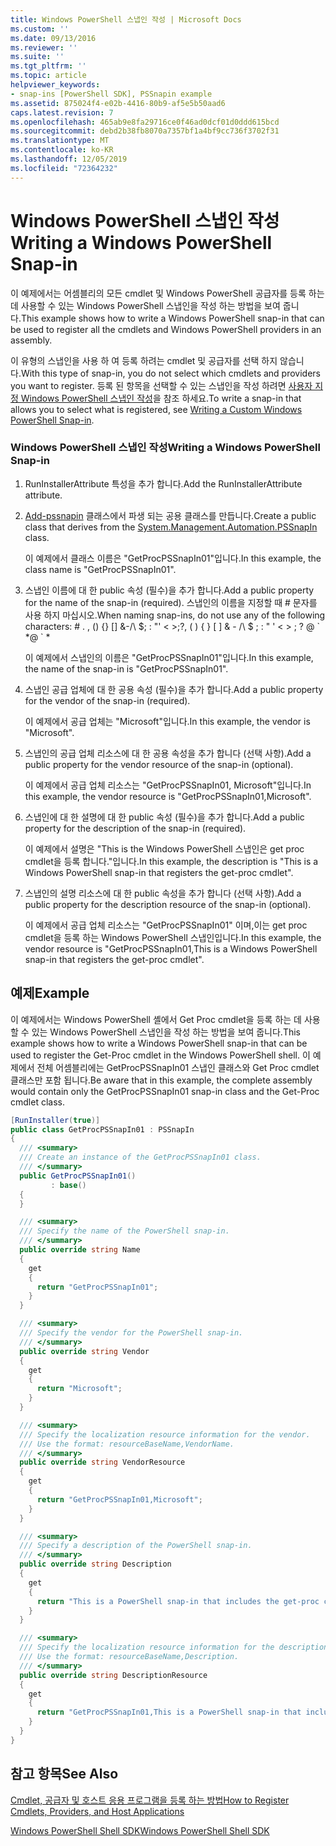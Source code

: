 ```yaml
---
title: Windows PowerShell 스냅인 작성 | Microsoft Docs
ms.custom: ''
ms.date: 09/13/2016
ms.reviewer: ''
ms.suite: ''
ms.tgt_pltfrm: ''
ms.topic: article
helpviewer_keywords:
- snap-ins [PowerShell SDK], PSSnapin example
ms.assetid: 875024f4-e02b-4416-80b9-af5e5b50aad6
caps.latest.revision: 7
ms.openlocfilehash: 465ab9e8fa29716ce0f46ad0dcf01d0ddd615bcd
ms.sourcegitcommit: debd2b38fb8070a7357bf1a4bf9cc736f3702f31
ms.translationtype: MT
ms.contentlocale: ko-KR
ms.lasthandoff: 12/05/2019
ms.locfileid: "72364232"
---
```

# <a name="writing-a-windows-powershell-snap-in"></a><span data-ttu-id="1184c-102">Windows PowerShell 스냅인 작성</span><span class="sxs-lookup"><span data-stu-id="1184c-102">Writing a Windows PowerShell Snap-in</span></span>

<span data-ttu-id="1184c-103">이 예제에서는 어셈블리의 모든 cmdlet 및 Windows PowerShell 공급자를 등록 하는 데 사용할 수 있는 Windows PowerShell 스냅인을 작성 하는 방법을 보여 줍니다.</span><span class="sxs-lookup"><span data-stu-id="1184c-103">This example shows how to write a Windows PowerShell snap-in that can be used to register all the cmdlets and Windows PowerShell providers in an assembly.</span></span>

<span data-ttu-id="1184c-104">이 유형의 스냅인을 사용 하 여 등록 하려는 cmdlet 및 공급자를 선택 하지 않습니다.</span><span class="sxs-lookup"><span data-stu-id="1184c-104">With this type of snap-in, you do not select which cmdlets and providers you want to register.</span></span> <span data-ttu-id="1184c-105">등록 된 항목을 선택할 수 있는 스냅인을 작성 하려면 [사용자 지정 Windows PowerShell 스냅인 작성](./writing-a-custom-windows-powershell-snap-in.md)을 참조 하세요.</span><span class="sxs-lookup"><span data-stu-id="1184c-105">To write a snap-in that allows you to select what is registered, see [Writing a Custom Windows PowerShell Snap-in](./writing-a-custom-windows-powershell-snap-in.md).</span></span>

### <a name="writing-a-windows-powershell-snap-in"></a><span data-ttu-id="1184c-106">Windows PowerShell 스냅인 작성</span><span class="sxs-lookup"><span data-stu-id="1184c-106">Writing a Windows PowerShell Snap-in</span></span>

1. <span data-ttu-id="1184c-107">RunInstallerAttribute 특성을 추가 합니다.</span><span class="sxs-lookup"><span data-stu-id="1184c-107">Add the RunInstallerAttribute attribute.</span></span>

2. <span data-ttu-id="1184c-108">[Add-pssnapin](/dotnet/api/System.Management.Automation.PSSnapIn) 클래스에서 파생 되는 공용 클래스를 만듭니다.</span><span class="sxs-lookup"><span data-stu-id="1184c-108">Create a public class that derives from the [System.Management.Automation.PSSnapIn](/dotnet/api/System.Management.Automation.PSSnapIn) class.</span></span>

    <span data-ttu-id="1184c-109">이 예제에서 클래스 이름은 "GetProcPSSnapIn01"입니다.</span><span class="sxs-lookup"><span data-stu-id="1184c-109">In this example, the class name is "GetProcPSSnapIn01".</span></span>

3. <span data-ttu-id="1184c-110">스냅인 이름에 대 한 public 속성 (필수)을 추가 합니다.</span><span class="sxs-lookup"><span data-stu-id="1184c-110">Add a public property for the name of the snap-in (required).</span></span> <span data-ttu-id="1184c-111">스냅인의 이름을 지정할 때 # 문자를 사용 하지 마십시오.</span><span class="sxs-lookup"><span data-stu-id="1184c-111">When naming snap-ins, do not use any of the following characters: # .</span></span> <span data-ttu-id="1184c-112">, () {} [] &-/\ $; : "' \< >;?</span><span class="sxs-lookup"><span data-stu-id="1184c-112">, ( ) { } [ ] & - /\ $ ; : " ' \< > ; ?</span></span> <span data-ttu-id="1184c-113">@ \` \*</span><span class="sxs-lookup"><span data-stu-id="1184c-113">@ \` \*</span></span>

    <span data-ttu-id="1184c-114">이 예제에서 스냅인의 이름은 "GetProcPSSnapIn01"입니다.</span><span class="sxs-lookup"><span data-stu-id="1184c-114">In this example, the name of the snap-in is "GetProcPSSnapIn01".</span></span>

4. <span data-ttu-id="1184c-115">스냅인 공급 업체에 대 한 공용 속성 (필수)을 추가 합니다.</span><span class="sxs-lookup"><span data-stu-id="1184c-115">Add a public property for the vendor of the snap-in (required).</span></span>

    <span data-ttu-id="1184c-116">이 예제에서 공급 업체는 "Microsoft"입니다.</span><span class="sxs-lookup"><span data-stu-id="1184c-116">In this example, the vendor is "Microsoft".</span></span>

5. <span data-ttu-id="1184c-117">스냅인의 공급 업체 리소스에 대 한 공용 속성을 추가 합니다 (선택 사항).</span><span class="sxs-lookup"><span data-stu-id="1184c-117">Add a public property for the vendor resource of the snap-in (optional).</span></span>

    <span data-ttu-id="1184c-118">이 예제에서 공급 업체 리소스는 "GetProcPSSnapIn01, Microsoft"입니다.</span><span class="sxs-lookup"><span data-stu-id="1184c-118">In this example, the vendor resource is "GetProcPSSnapIn01,Microsoft".</span></span>

6. <span data-ttu-id="1184c-119">스냅인에 대 한 설명에 대 한 public 속성 (필수)을 추가 합니다.</span><span class="sxs-lookup"><span data-stu-id="1184c-119">Add a public property for the description of the snap-in (required).</span></span>

    <span data-ttu-id="1184c-120">이 예제에서 설명은 "This is the Windows PowerShell 스냅인은 get proc cmdlet을 등록 합니다."입니다.</span><span class="sxs-lookup"><span data-stu-id="1184c-120">In this example, the description is "This is a Windows PowerShell snap-in that registers the get-proc cmdlet".</span></span>

7. <span data-ttu-id="1184c-121">스냅인의 설명 리소스에 대 한 public 속성을 추가 합니다 (선택 사항).</span><span class="sxs-lookup"><span data-stu-id="1184c-121">Add a public property for the description resource of the snap-in (optional).</span></span>

    <span data-ttu-id="1184c-122">이 예제에서 공급 업체 리소스는 "GetProcPSSnapIn01" 이며,이는 get proc cmdlet을 등록 하는 Windows PowerShell 스냅인입니다.</span><span class="sxs-lookup"><span data-stu-id="1184c-122">In this example, the vendor resource is "GetProcPSSnapIn01,This is a Windows PowerShell snap-in that registers the get-proc cmdlet".</span></span>

## <a name="example"></a><span data-ttu-id="1184c-123">예제</span><span class="sxs-lookup"><span data-stu-id="1184c-123">Example</span></span>

<span data-ttu-id="1184c-124">이 예제에서는 Windows PowerShell 셸에서 Get Proc cmdlet을 등록 하는 데 사용할 수 있는 Windows PowerShell 스냅인을 작성 하는 방법을 보여 줍니다.</span><span class="sxs-lookup"><span data-stu-id="1184c-124">This example shows how to write a Windows PowerShell snap-in that can be used to register the Get-Proc cmdlet in the Windows PowerShell shell.</span></span> <span data-ttu-id="1184c-125">이 예제에서 전체 어셈블리에는 GetProcPSSnapIn01 스냅인 클래스와 Get Proc cmdlet 클래스만 포함 됩니다.</span><span class="sxs-lookup"><span data-stu-id="1184c-125">Be aware that in this example, the complete assembly would contain only the GetProcPSSnapIn01 snap-in class and the Get-Proc cmdlet class.</span></span>

```csharp
[RunInstaller(true)]
public class GetProcPSSnapIn01 : PSSnapIn
{
  /// <summary>
  /// Create an instance of the GetProcPSSnapIn01 class.
  /// </summary>
  public GetProcPSSnapIn01()
         : base()
  {
  }

  /// <summary>
  /// Specify the name of the PowerShell snap-in.
  /// </summary>
  public override string Name
  {
    get
    {
      return "GetProcPSSnapIn01";
    }
  }

  /// <summary>
  /// Specify the vendor for the PowerShell snap-in.
  /// </summary>
  public override string Vendor
  {
    get
    {
      return "Microsoft";
    }
  }

  /// <summary>
  /// Specify the localization resource information for the vendor.
  /// Use the format: resourceBaseName,VendorName.
  /// </summary>
  public override string VendorResource
  {
    get
    {
      return "GetProcPSSnapIn01,Microsoft";
    }
  }

  /// <summary>
  /// Specify a description of the PowerShell snap-in.
  /// </summary>
  public override string Description
  {
    get
    {
      return "This is a PowerShell snap-in that includes the get-proc cmdlet.";
    }
  }

  /// <summary>
  /// Specify the localization resource information for the description.
  /// Use the format: resourceBaseName,Description.
  /// </summary>
  public override string DescriptionResource
  {
    get
    {
      return "GetProcPSSnapIn01,This is a PowerShell snap-in that includes the get-proc cmdlet.";
    }
  }
}
```

## <a name="see-also"></a><span data-ttu-id="1184c-126">참고 항목</span><span class="sxs-lookup"><span data-stu-id="1184c-126">See Also</span></span>

[<span data-ttu-id="1184c-127">Cmdlet, 공급자 및 호스트 응용 프로그램을 등록 하는 방법</span><span class="sxs-lookup"><span data-stu-id="1184c-127">How to Register Cmdlets, Providers, and Host Applications</span></span>](https://msdn.microsoft.com/en-us/a41e9054-29c8-40ab-bf2b-8ce4e7ec1c8c)

[<span data-ttu-id="1184c-128">Windows PowerShell Shell SDK</span><span class="sxs-lookup"><span data-stu-id="1184c-128">Windows PowerShell Shell SDK</span></span>](../windows-powershell-reference.md)
